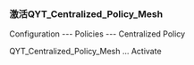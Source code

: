 ### 激活QYT_Centralized_Policy_Mesh

Configuration --- Policies --- Centralized Policy

QYT_Centralized_Policy_Mesh ... Activate